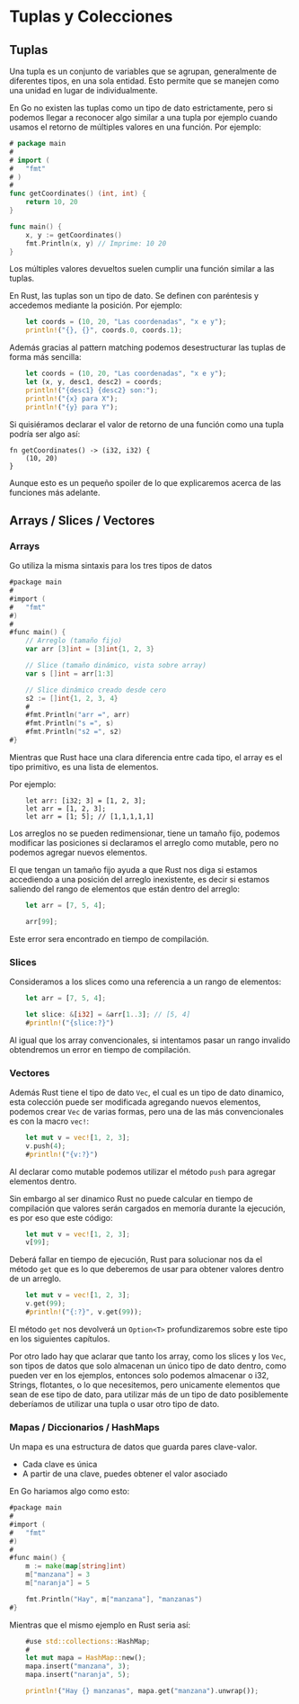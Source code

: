 # Tuplas y Colecciones

## Tuplas

Una tupla es un conjunto de variables que se agrupan, generalmente de diferentes 
tipos, en una sola entidad. Esto permite que se manejen como una unidad en lugar 
de individualmente.

En Go no existen las tuplas como un tipo de dato estrictamente, pero si podemos
llegar a reconocer algo similar a una tupla por ejemplo cuando usamos el 
retorno de múltiples valores en una función. Por ejemplo:

```go
# package main
# 
# import (
# 	"fmt"
# )
# 
func getCoordinates() (int, int) {
    return 10, 20
}

func main() {
    x, y := getCoordinates()
    fmt.Println(x, y) // Imprime: 10 20
}
```

Los múltiples valores devueltos suelen cumplir una función similar a las tuplas.

En Rust, las tuplas son un tipo de dato. Se definen con paréntesis y accedemos
mediante la posición. Por ejemplo:

```rust
    let coords = (10, 20, "Las coordenadas", "x e y");
    println!("{}, {}", coords.0, coords.1);
```

Además gracias al pattern matching podemos desestructurar las tuplas de
forma más sencilla:

```rust
    let coords = (10, 20, "Las coordenadas", "x e y");
    let (x, y, desc1, desc2) = coords;
    println!("{desc1} {desc2} son:");
    println!("{x} para X");
    println!("{y} para Y");
```

Si quisiéramos declarar el valor de retorno de una función como una tupla 
podría ser algo así:

```rust,no_run,ignore
fn getCoordinates() -> (i32, i32) {
    (10, 20)
}
```

Aunque esto es un pequeño spoiler de lo que explicaremos acerca de las 
funciones más adelante.

## Arrays / Slices / Vectores

### Arrays

Go utiliza la misma sintaxis para los tres tipos de datos

```go
#package main
# 
#import (
#	"fmt"
#)
# 
#func main() {
    // Arreglo (tamaño fijo)
    var arr [3]int = [3]int{1, 2, 3}

    // Slice (tamaño dinámico, vista sobre array)
    var s []int = arr[1:3]

    // Slice dinámico creado desde cero
    s2 := []int{1, 2, 3, 4}
    #
    #fmt.Println("arr =", arr) 
    #fmt.Println("s =", s) 
    #fmt.Println("s2 =", s2) 
#}
```

Mientras que Rust hace una clara diferencia entre cada tipo, el array es el tipo
primitivo, es una lista de elementos. 

Por ejemplo:

```rust,no_run
    let arr: [i32; 3] = [1, 2, 3];
    let arr = [1, 2, 3];
    let arr = [1; 5]; // [1,1,1,1,1] 
```

Los arreglos no se pueden redimensionar, tiene un tamaño fijo, podemos modificar 
las posiciones si declaramos el arreglo como mutable, pero no podemos agregar 
nuevos elementos.

El que tengan un tamaño fijo ayuda a que Rust nos diga si estamos accediendo a 
una posición del arreglo inexistente, es decir si estamos saliendo del rango
de elementos que están dentro del arreglo:

```rust
    let arr = [7, 5, 4];

    arr[99];
```

Este error sera encontrado en tiempo de compilación.

### Slices

Consideramos a los slices como una referencia a un rango de elementos:

```rust
    let arr = [7, 5, 4];

    let slice: &[i32] = &arr[1..3]; // [5, 4]
    #println!("{slice:?}")
```

Al igual que los array convencionales, si intentamos pasar un rango invalido
obtendremos un error en tiempo de compilación.

### Vectores

Además Rust tiene el tipo de dato `Vec`, el cual es un tipo de dato dinamico,
esta colección puede ser modificada agregando nuevos elementos, podemos crear
`Vec` de varias formas, pero una de las más convencionales es con la macro 
`vec!`:

```rust
    let mut v = vec![1, 2, 3];
    v.push(4);
    #println!("{v:?}")
```

Al declarar como mutable podemos utilizar el método `push` para agregar 
elementos dentro. 

Sin embargo al ser dinamico Rust no puede calcular en tiempo de compilación que
valores serán cargados en memoría durante la ejecución, es por eso que este 
código:

```rust
    let mut v = vec![1, 2, 3];
    v[99];
```

Deberá fallar en tiempo de ejecución, Rust para solucionar nos da el método 
`get` que es lo que deberemos de usar para obtener valores dentro de un arreglo.

```rust
    let mut v = vec![1, 2, 3];
    v.get(99);
    #println!("{:?}", v.get(99));
```

El método `get` nos devolverá un `Option<T>` profundizaremos sobre este tipo
en los siguientes capítulos.

Por otro lado hay que aclarar que tanto los array, como los slices y los `Vec`,
son tipos de datos que solo almacenan un único tipo de dato dentro, como pueden
ver en los ejemplos, entonces solo podemos almacenar o i32, Strings, flotantes, 
o lo que necesitemos, pero unicamente elementos que sean de ese tipo de dato,
para utilizar más de un tipo de dato posiblemente deberíamos de utilizar una 
tupla o usar otro tipo de dato.

### Mapas / Diccionarios / HashMaps

Un mapa es una estructura de datos que guarda pares clave-valor.
- Cada clave es única
- A partir de una clave, puedes obtener el valor asociado

En Go hariamos algo como esto:

```go
#package main
# 
#import (
#	"fmt"
#)
# 
#func main() {
    m := make(map[string]int)
    m["manzana"] = 3
    m["naranja"] = 5

    fmt.Println("Hay", m["manzana"], "manzanas")
#}
```

Mientras que el mismo ejemplo en Rust seria así:

```rust
    #use std::collections::HashMap;
    #
    let mut mapa = HashMap::new();
    mapa.insert("manzana", 3);
    mapa.insert("naranja", 5);

    println!("Hay {} manzanas", mapa.get("manzana").unwrap());
```
